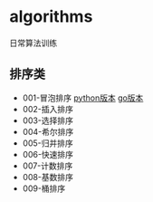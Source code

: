 # algorithms
日常算法训练

## 排序类
- 001-冒泡排序 [python版本](python/001.py) [go版本](golang/001.go)
- 002-插入排序
- 003-选择排序
- 004-希尔排序
- 005-归并排序
- 006-快速排序
- 007-计数排序
- 008-基数排序
- 009-桶排序
